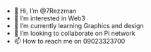 - 👋 Hi, I’m @7Rezzman
- 👀 I’m interested in Web3
- 🌱 I’m currently learning Graphics and design
- 💞️ I’m looking to collaborate on Pi network
- 📫 How to reach me on 09023323700

<!---
7Rezzman/7Rezzman is a ✨ special ✨ repository because its `README.md` (this file) appears on your GitHub profile.
You can click the Preview link to take a look at your changes.
--->
